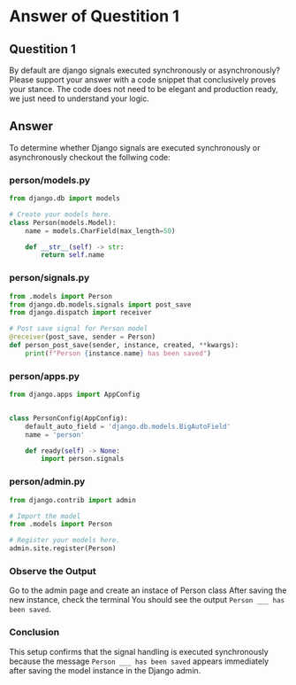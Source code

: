 # Answer of Questition 1

## Questition 1
By default are django signals executed synchronously or asynchronously? Please support your answer with a code snippet that conclusively proves your stance. The code does not need to be elegant and production ready, we just need to understand your logic.

## Answer
To determine whether Django signals are executed synchronously or asynchronously checkout the follwing code:

### person/models.py
```python
from django.db import models

# Create your models here.
class Person(models.Model):
    name = models.CharField(max_length=50)

    def __str__(self) -> str:
        return self.name
```
### person/signals.py
```python
from .models import Person
from django.db.models.signals import post_save
from django.dispatch import receiver

# Post save signal for Person model
@receiver(post_save, sender = Person)
def person_post_save(sender, instance, created, **kwargs):
    print(f"Person {instance.name} has been saved")
```

### person/apps.py
```python
from django.apps import AppConfig


class PersonConfig(AppConfig):
    default_auto_field = 'django.db.models.BigAutoField'
    name = 'person'

    def ready(self) -> None:
        import person.signals
```
### person/admin.py
```python
from django.contrib import admin

# Import the model
from .models import Person

# Register your models here.
admin.site.register(Person)
```

### Observe the Output
Go to the admin page and create an instace of Person class After saving the new instance, check the terminal You should see the output `Person ___ has been saved`.

### Conclusion

This setup confirms that the signal handling is executed synchronously because the message `Person ___ has been saved` appears immediately after saving the model instance in the Django admin.